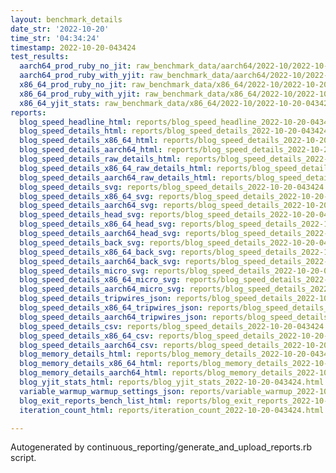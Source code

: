```yaml
---
layout: benchmark_details
date_str: '2022-10-20'
time_str: '04:34:24'
timestamp: 2022-10-20-043424
test_results:
  aarch64_prod_ruby_no_jit: raw_benchmark_data/aarch64/2022-10/2022-10-20-043424_basic_benchmark_aarch64_prod_ruby_no_jit.json
  aarch64_prod_ruby_with_yjit: raw_benchmark_data/aarch64/2022-10/2022-10-20-043424_basic_benchmark_aarch64_prod_ruby_with_yjit.json
  x86_64_prod_ruby_no_jit: raw_benchmark_data/x86_64/2022-10/2022-10-20-043424_basic_benchmark_x86_64_prod_ruby_no_jit.json
  x86_64_prod_ruby_with_yjit: raw_benchmark_data/x86_64/2022-10/2022-10-20-043424_basic_benchmark_x86_64_prod_ruby_with_yjit.json
  x86_64_yjit_stats: raw_benchmark_data/x86_64/2022-10/2022-10-20-043424_basic_benchmark_x86_64_yjit_stats.json
reports:
  blog_speed_headline_html: reports/blog_speed_headline_2022-10-20-043424.html
  blog_speed_details_html: reports/blog_speed_details_2022-10-20-043424.html
  blog_speed_details_x86_64_html: reports/blog_speed_details_2022-10-20-043424.x86_64.html
  blog_speed_details_aarch64_html: reports/blog_speed_details_2022-10-20-043424.aarch64.html
  blog_speed_details_raw_details_html: reports/blog_speed_details_2022-10-20-043424.raw_details.html
  blog_speed_details_x86_64_raw_details_html: reports/blog_speed_details_2022-10-20-043424.x86_64.raw_details.html
  blog_speed_details_aarch64_raw_details_html: reports/blog_speed_details_2022-10-20-043424.aarch64.raw_details.html
  blog_speed_details_svg: reports/blog_speed_details_2022-10-20-043424.svg
  blog_speed_details_x86_64_svg: reports/blog_speed_details_2022-10-20-043424.x86_64.svg
  blog_speed_details_aarch64_svg: reports/blog_speed_details_2022-10-20-043424.aarch64.svg
  blog_speed_details_head_svg: reports/blog_speed_details_2022-10-20-043424.head.svg
  blog_speed_details_x86_64_head_svg: reports/blog_speed_details_2022-10-20-043424.x86_64.head.svg
  blog_speed_details_aarch64_head_svg: reports/blog_speed_details_2022-10-20-043424.aarch64.head.svg
  blog_speed_details_back_svg: reports/blog_speed_details_2022-10-20-043424.back.svg
  blog_speed_details_x86_64_back_svg: reports/blog_speed_details_2022-10-20-043424.x86_64.back.svg
  blog_speed_details_aarch64_back_svg: reports/blog_speed_details_2022-10-20-043424.aarch64.back.svg
  blog_speed_details_micro_svg: reports/blog_speed_details_2022-10-20-043424.micro.svg
  blog_speed_details_x86_64_micro_svg: reports/blog_speed_details_2022-10-20-043424.x86_64.micro.svg
  blog_speed_details_aarch64_micro_svg: reports/blog_speed_details_2022-10-20-043424.aarch64.micro.svg
  blog_speed_details_tripwires_json: reports/blog_speed_details_2022-10-20-043424.tripwires.json
  blog_speed_details_x86_64_tripwires_json: reports/blog_speed_details_2022-10-20-043424.x86_64.tripwires.json
  blog_speed_details_aarch64_tripwires_json: reports/blog_speed_details_2022-10-20-043424.aarch64.tripwires.json
  blog_speed_details_csv: reports/blog_speed_details_2022-10-20-043424.csv
  blog_speed_details_x86_64_csv: reports/blog_speed_details_2022-10-20-043424.x86_64.csv
  blog_speed_details_aarch64_csv: reports/blog_speed_details_2022-10-20-043424.aarch64.csv
  blog_memory_details_html: reports/blog_memory_details_2022-10-20-043424.html
  blog_memory_details_x86_64_html: reports/blog_memory_details_2022-10-20-043424.x86_64.html
  blog_memory_details_aarch64_html: reports/blog_memory_details_2022-10-20-043424.aarch64.html
  blog_yjit_stats_html: reports/blog_yjit_stats_2022-10-20-043424.html
  variable_warmup_warmup_settings_json: reports/variable_warmup_2022-10-20-043424.warmup_settings.json
  blog_exit_reports_bench_list_html: reports/blog_exit_reports_2022-10-20-043424.bench_list.html
  iteration_count_html: reports/iteration_count_2022-10-20-043424.html

---
```

Autogenerated by continuous_reporting/generate_and_upload_reports.rb script.
